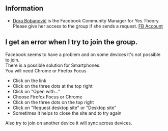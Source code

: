 ## Information

- [Dora Bobanović](https://www.linkedin.com/in/dora-bobanovi%C4%87/) is the Facebook Community Manager for Yes Theory. Please give her access to the group if she sends a request. [FB Account](https://www.facebook.com/dora.bobanovic)

## I get an error when I try to join the group.

Facebook seems to have a problem and on some devices it's not possible to join.  
There is a possible solution for Smartphones:  
You will need Chrome or Firefox Focus

- Click on the link
- Click on the three dots at the top right
- Click on "Open with..."
- Choose Firefox Focus or Chrome
- Click on the three dots on the top right
- Click on "Request desktop site" or "Desktop site"
- Sometimes it helps to close the site and to try again

Also try to join on another device it will sync across devices.

